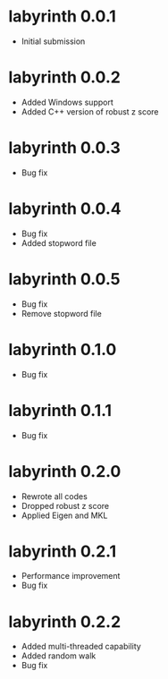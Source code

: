 # labyrinth 0.0.1

* Initial submission

# labyrinth 0.0.2

* Added Windows support
* Added C++ version of robust z score

# labyrinth 0.0.3

* Bug fix

# labyrinth 0.0.4

* Bug fix
* Added stopword file

# labyrinth 0.0.5

* Bug fix
* Remove stopword file

# labyrinth 0.1.0

* Bug fix

# labyrinth 0.1.1

* Bug fix

# labyrinth 0.2.0

* Rewrote all codes
* Dropped robust z score
* Applied Eigen and MKL

# labyrinth 0.2.1

* Performance improvement
* Bug fix

# labyrinth 0.2.2

* Added multi-threaded capability
* Added random walk
* Bug fix

